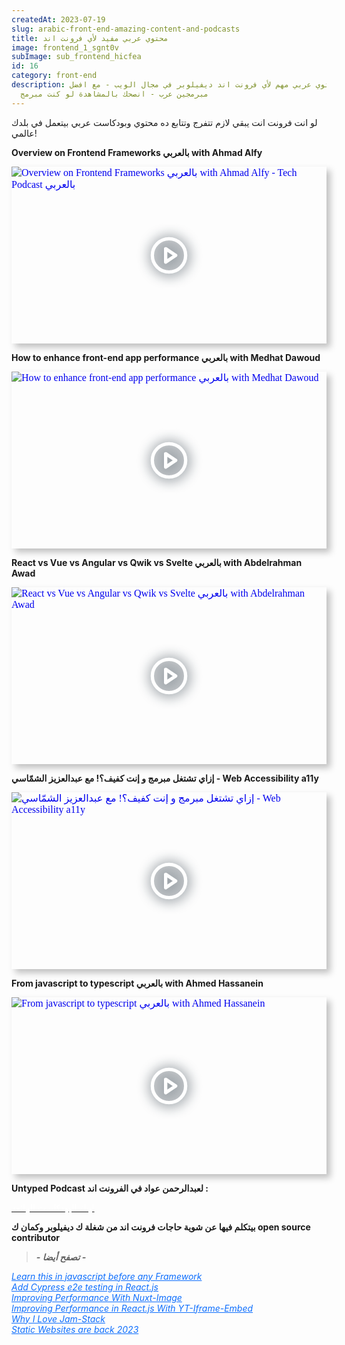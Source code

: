 ```yaml
---
createdAt: 2023-07-19
slug: arabic-front-end-amazing-content-and-podcasts
title: محتوي عربي مفيد لأي فرونت اند
image: frontend_1_sgnt0v
subImage: sub_frontend_hicfea
id: 16
category: front-end
description: محتوي عربي مهم لأي فرونت اند ديفيلوبر في مجال الويب - مع افضل
  مبرمجين عرب - انصحك بالمشاهدة لو كنت مبرمج
---
```

لو انت فرونت انت يبقي لازم تتفرج وتتابع ده محتوي وبودكاست عربي بيتعمل في بلدك عالمي!

**Overview on Frontend Frameworks بالعربي with Ahmad Alfy**

<div style="width:100%;max-width:800px;box-shadow:6px 6px 10px hsl(206.5,0%,75%)"><div style="position:relative;padding-bottom:56.15%;height:0;overflow:hidden"><iframe style="position:absolute;top:0;left:0;width:100%;height:100%;border:0" loading="lazy" srcdoc="<style>* {padding: 0;margin: 0;overflow: hidden;}body, html {height: 100%;}img, svg {position: absolute;width:100%;top: 0;bottom: 0;margin: auto;}svg {filter: drop-shadow(1px 1px 10px hsl(206.5, 70.7%, 8%));transition: all 250ms ease-in-out;}body:hover svg {filter: drop-shadow(1px 1px 10px hsl(206.5, 0%, 10%));transform: scale(1.2);}</style><a href='https://www.youtube.com/embed/gKN_LiaE3XE?autoplay=1'><img src='https://img.youtube.com/vi/gKN_LiaE3XE/hqdefault.jpg' alt='Overview on Frontend Frameworks بالعربي with Ahmad Alfy - Tech Podcast بالعربي'>
<svg xmlns='http://www.w3.org/2000/svg' width='64' height='64' viewBox='0 0 24 24' fill='none' stroke='#ffffff' stroke-width='2' stroke-linecap='round' stroke-linejoin='round' class='feather feather-play-circle'><circle cx='12' cy='12' r='10'></circle><polygon points='10 8 16 12 10 16 10 8'></polygon></svg></a>" src="https://www.youtube.com/embed/gKN_LiaE3XE" title="Overview on Frontend Frameworks بالعربي with Ahmad Alfy - Tech Podcast بالعربي" frameborder="0" allow="accelerometer; autoplay; clipboard-write; encrypted-media; gyroscope; picture-in-picture" allowfullscreen></iframe></div></div>

**How to enhance front-end app performance بالعربي with Medhat Dawoud**

<div style="width:100%;max-width:800px;box-shadow:6px 6px 10px hsl(206.5,0%,75%)"><div style="position:relative;padding-bottom:56.15%;height:0;overflow:hidden"><iframe style="position:absolute;top:0;left:0;width:100%;height:100%;border:0" loading="lazy" srcdoc="<style>* {padding: 0;margin: 0;overflow: hidden;}body, html {height: 100%;}img, svg {position: absolute;width:100%;top: 0;bottom: 0;margin: auto;}svg {filter: drop-shadow(1px 1px 10px hsl(206.5, 70.7%, 8%));transition: all 250ms ease-in-out;}body:hover svg {filter: drop-shadow(1px 1px 10px hsl(206.5, 0%, 10%));transform: scale(1.2);}</style><a href='https://www.youtube.com/embed/JQJYlffO4eU?autoplay=1'><img src='https://img.youtube.com/vi/JQJYlffO4eU/hqdefault.jpg' alt='How to enhance front-end app performance بالعربي with Medhat Dawoud'>
<svg xmlns='http://www.w3.org/2000/svg' width='64' height='64' viewBox='0 0 24 24' fill='none' stroke='#ffffff' stroke-width='2' stroke-linecap='round' stroke-linejoin='round' class='feather feather-play-circle'><circle cx='12' cy='12' r='10'></circle><polygon points='10 8 16 12 10 16 10 8'></polygon></svg></a>" src="https://www.youtube.com/embed/JQJYlffO4eU" title="How to enhance front-end app performance بالعربي with Medhat Dawoud" frameborder="0" allow="accelerometer; autoplay; clipboard-write; encrypted-media; gyroscope; picture-in-picture" allowfullscreen></iframe></div></div>

**React vs Vue vs Angular vs Qwik vs Svelte بالعربي with Abdelrahman Awad**

<div style="width:100%;max-width:800px;box-shadow:6px 6px 10px hsl(206.5,0%,75%)"><div style="position:relative;padding-bottom:56.15%;height:0;overflow:hidden"><iframe style="position:absolute;top:0;left:0;width:100%;height:100%;border:0" loading="lazy" srcdoc="<style>* {padding: 0;margin: 0;overflow: hidden;}body, html {height: 100%;}img, svg {position: absolute;width:100%;top: 0;bottom: 0;margin: auto;}svg {filter: drop-shadow(1px 1px 10px hsl(206.5, 70.7%, 8%));transition: all 250ms ease-in-out;}body:hover svg {filter: drop-shadow(1px 1px 10px hsl(206.5, 0%, 10%));transform: scale(1.2);}</style><a href='https://www.youtube.com/embed/P0bHI-U3tng?autoplay=1'><img src='https://img.youtube.com/vi/P0bHI-U3tng/hqdefault.jpg' alt='React vs Vue vs Angular vs Qwik vs Svelte بالعربي with Abdelrahman Awad'>
<svg xmlns='http://www.w3.org/2000/svg' width='64' height='64' viewBox='0 0 24 24' fill='none' stroke='#ffffff' stroke-width='2' stroke-linecap='round' stroke-linejoin='round' class='feather feather-play-circle'><circle cx='12' cy='12' r='10'></circle><polygon points='10 8 16 12 10 16 10 8'></polygon></svg></a>" src="https://www.youtube.com/embed/P0bHI-U3tng" title="React vs Vue vs Angular vs Qwik vs Svelte بالعربي with Abdelrahman Awad" frameborder="0" allow="accelerometer; autoplay; clipboard-write; encrypted-media; gyroscope; picture-in-picture" allowfullscreen></iframe></div></div>

**إزاي تشتغل مبرمج و إنت كفيف؟! مع عبدالعزيز الشمّاسي - Web Accessibility a11y**

<div style="width:100%;max-width:800px;box-shadow:6px 6px 10px hsl(206.5,0%,75%)"><div style="position:relative;padding-bottom:56.15%;height:0;overflow:hidden"><iframe style="position:absolute;top:0;left:0;width:100%;height:100%;border:0" loading="lazy" srcdoc="<style>* {padding: 0;margin: 0;overflow: hidden;}body, html {height: 100%;}img, svg {position: absolute;width:100%;top: 0;bottom: 0;margin: auto;}svg {filter: drop-shadow(1px 1px 10px hsl(206.5, 70.7%, 8%));transition: all 250ms ease-in-out;}body:hover svg {filter: drop-shadow(1px 1px 10px hsl(206.5, 0%, 10%));transform: scale(1.2);}</style><a href='https://www.youtube.com/embed/fs8UmztUg0s?autoplay=1'><img src='https://img.youtube.com/vi/fs8UmztUg0s/hqdefault.jpg' alt='إزاي تشتغل مبرمج و إنت كفيف؟! مع عبدالعزيز الشمّاسي - Web Accessibility a11y'>
<svg xmlns='http://www.w3.org/2000/svg' width='64' height='64' viewBox='0 0 24 24' fill='none' stroke='#ffffff' stroke-width='2' stroke-linecap='round' stroke-linejoin='round' class='feather feather-play-circle'><circle cx='12' cy='12' r='10'></circle><polygon points='10 8 16 12 10 16 10 8'></polygon></svg></a>" src="https://www.youtube.com/embed/fs8UmztUg0s" title="إزاي تشتغل مبرمج و إنت كفيف؟! مع عبدالعزيز الشمّاسي - Web Accessibility a11y" frameborder="0" allow="accelerometer; autoplay; clipboard-write; encrypted-media; gyroscope; picture-in-picture" allowfullscreen></iframe></div></div>

**From javascript to typescript بالعربي with Ahmed Hassanein**

<div style="width:100%;max-width:800px;box-shadow:6px 6px 10px hsl(206.5,0%,75%)"><div style="position:relative;padding-bottom:56.15%;height:0;overflow:hidden"><iframe style="position:absolute;top:0;left:0;width:100%;height:100%;border:0" loading="lazy" srcdoc="<style>* {padding: 0;margin: 0;overflow: hidden;}body, html {height: 100%;}img, svg {position: absolute;width:100%;top: 0;bottom: 0;margin: auto;}svg {filter: drop-shadow(1px 1px 10px hsl(206.5, 70.7%, 8%));transition: all 250ms ease-in-out;}body:hover svg {filter: drop-shadow(1px 1px 10px hsl(206.5, 0%, 10%));transform: scale(1.2);}</style><a href='https://www.youtube.com/embed/tTJGkTN05S0?autoplay=1'><img src='https://img.youtube.com/vi/tTJGkTN05S0/hqdefault.jpg' alt='From javascript to typescript بالعربي with Ahmed Hassanein'>
<svg xmlns='http://www.w3.org/2000/svg' width='64' height='64' viewBox='0 0 24 24' fill='none' stroke='#ffffff' stroke-width='2' stroke-linecap='round' stroke-linejoin='round' class='feather feather-play-circle'><circle cx='12' cy='12' r='10'></circle><polygon points='10 8 16 12 10 16 10 8'></polygon></svg></a>" src="https://www.youtube.com/embed/tTJGkTN05S0" title="From javascript to typescript بالعربي with Ahmed Hassanein" frameborder="0" allow="accelerometer; autoplay; clipboard-write; encrypted-media; gyroscope; picture-in-picture" allowfullscreen></iframe></div></div>

**Untyped Podcast لعبدالرحمن عواد في الفرونت اند :**

<a target="_blank"  href="https://logaretm.com/untyped/" class="rbt-btn btn-gradient hover-icon-reverse"><span class="icon-reverse-wrapper"><span style="color: white; ">ل﻿ينك البودكاست الرائعة</span></span></a>

**بيتكلم فيها عن شوية حاجات فرونت اند من شغلة ك ديفيلوبر وكمان ك open source contributor**



> ***\-﻿ تصفح أيضا -***

<cite><a style="color: #0d6efd;" href="/blog/learn-modern-js-before-react">Learn this in javascript before any Framework</a></cite><br>
                        <cite><a style="color: #0d6efd;" href="/blog/add-cypress-to-react-js">A﻿dd Cypress e2e testing in React.js</a></cite><br>
                        <cite><a  style="color: #0d6efd;" href="/blog/nuxt-image-performance">Improving Performance With Nuxt-Image</a></cite><br>
                        <cite><a style="color: #0d6efd;" href="/blog/react-lite-youtube-embeds">Improving Performance in React.js With YT-Iframe-Embed</a></cite><br>
                        <cite><a style="color: #0d6efd;" href="/blog/why-i-love-jamstack-1">Why I Love Jam-Stack</a></cite><br><cite><a style="color: #0d6efd;" href="/blog/static-sites-are-back-in-2023">Static Websites are back 2023</a></cite>